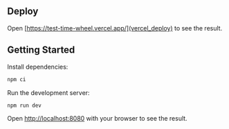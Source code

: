 ## Deploy

Open [https://test-time-wheel.vercel.app/](vercel_deploy) to see the result.

## Getting Started

Install dependencies:

```bash
npm ci
```

Run the development server:

```bash
npm run dev
```

Open [http://localhost:8080](http://localhost:8080) with your browser to see the result.
